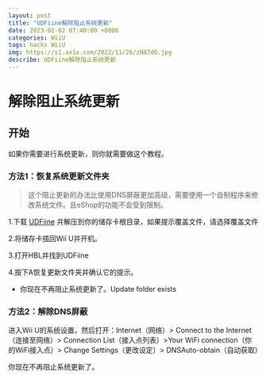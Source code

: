 ```yaml
---
layout: post
title: "UDFiine解除阻止系统更新"
date: 2023-02-02 07:40:00 +0800
categories: WiiU
tags: hacks WiiU
img: https://s1.ax1x.com/2022/11/26/zN87dO.jpg
describe: UDFiine解除阻止系统更新
---
```


# 解除阻止系统更新

## 开始

如果你需要进行系统更新，则你就需要做这个教程。

### 方法1：恢复系统更新文件夹

> 这个阻止更新的办法比使用DNS屏蔽更加高级，需要使用一个自制程序来修改系统文件。且eShop的功能不会受到限制。

1.下载 [UDFiine](https://wiiubru.com/appstore/zips/UFDiine.zip) 并解压到你的储存卡根目录，如果提示覆盖文件，请选择覆盖文件

2.将储存卡插回Wii U并开机。

3.打开HBL并找到UDFiine

4.按下A恢复更新文件夹并确认它的提示。
- 你现在不再阻止系统更新了。Update folder exists

### 方法2：解除DNS屏蔽

进入Wii U的系统设置，然后打开：Internet（网络）> Connect to the Internet（连接至网络）> Connection List（接入点列表）>Your WiFi connection（你的WiFi接入点）> Change Settings（更改设定）> DNSAuto-obtain（自动获取）

你现在不再阻止系统更新了。
